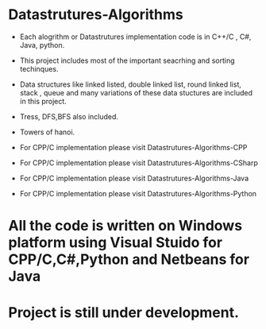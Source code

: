 # Datastrutures-Algorithms

* Each alogrithm or Datastrutures implementation code is in C++/C , C#, Java, python. 
* This project includes most of the important seacrhing and sorting techinques. 
* Data structures like linked listed, double linked list, round linked list, stack , queue and many variations of these data stuctures are included in this project.
* Tress, DFS,BFS also included.
* Towers of hanoi.

* For CPP/C implementation please visit Datastrutures-Algorithms-CPP
* For CPP/C implementation please visit Datastrutures-Algorithms-CSharp
* For CPP/C implementation please visit Datastrutures-Algorithms-Java
* For CPP/C implementation please visit Datastrutures-Algorithms-Python

# All the code is written on Windows platform using Visual Stuido for CPP/C,C#,Python and Netbeans for Java
# Project is still under development.
